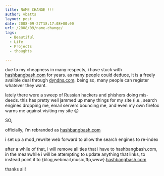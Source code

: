 ```yaml
---
title: NAME CHANGE !!!
author: vbatts
layout: post
date: 2008-09-27T18:17:08+00:00
url: /2008/09/name-change/
tags:
  - Beautiful
  - Life
  - Projects
  - thoughts

---
```

due to my cheapness in many respects, i have stuck with <a href="http://hashbangbash.com" target="_blank">hashbangbash.com</a> for years. as many people could deduce, it is a freely availble deal through <a href="http://dyndns.com" target="_blank">dyndns.com</a>. being so, many people can register whatever they want.
  
lately there were a sweep of Russian hackers and phishers doing mis-deeds. this has pretty well jammed up many things for my site (i.e., search engines dropping me, email servers bouncing me, and even my own firefox warns me against visiting my site 😉
  
SO,
  
officially, i&#8217;m rebranded as <a href="http://hashbangbash.com" target="_blank">hashbangbash.com</a>
  
i set up a mod_rewrite web forward to allow the search engines to re-index
  
after a while of that, i will remove all ties that i have to hashbangbash.com, in the meanwhile i will be attempting to update anything that links, to instead point it to {blog,webmail,music,ftp,www}.<a href="http://hashbangbash.com" target="_blank">hashbangbash.com</a>

thanks all!